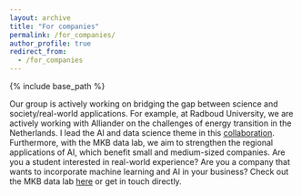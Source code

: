 ```yaml
---
layout: archive
title: "For companies"
permalink: /for_companies/
author_profile: true
redirect_from:
  - /for_companies
---
```


{% include base_path %}

Our group is actively working on bridging the gap between science and society/real-world applications. For example, at Radboud University, we are actively working with Alliander on the challenges of energy transition in the Netherlands. I lead the AI and data science theme in this [collaboration](https://www.ru.nl/en/about-us/organisation/partners-and-networks/alliander). Furthermore, with the MKB data lab, we aim to strengthen the regional applications of AI, which benefit small and medium-sized companies. Are you a student interested in real-world experience? Are you a company that wants to incorporate machine learning and AI in your business? Check out the MKB data lab [here](https://www.ru.nl/en/about-us/news/mkb-datalab-oost-helps-companies-with-the-implementation-of-artificial-intelligence) or get in touch directly. 


